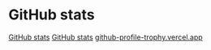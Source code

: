 # GitHub stats

[GitHub stats](https://github-readme-stats.vercel.app/api?username=ChihChunHan&theme=dark&show_icons=true)
[GitHub stats](https://github-readme-stats.vercel.app/api/top-langs/?username=ChihChunHan&theme=dark&layout=compact&show_icons=true&langs_count=10)
[github-profile-trophy.vercel.app](https://github-profile-trophy.vercel.app/?username=ChihChunHan&theme=onedark&no-frame=true&margin-w=30)
